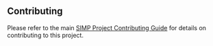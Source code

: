 ## Contributing

Please refer to the main [SIMP Project Contributing Guide](https://github.com/NationalSecurityAgency/SIMP/blob/master/CONTRIBUTING.md)
for details on contributing to this project.
